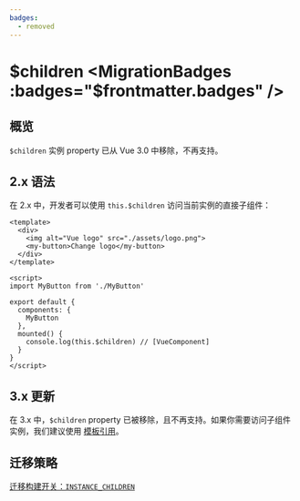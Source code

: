 ```yaml
---
badges:
  - removed
---
```


# $children <MigrationBadges :badges="$frontmatter.badges" />

## 概览

`$children` 实例 property 已从 Vue 3.0 中移除，不再支持。

## 2.x 语法

在 2.x 中，开发者可以使用 `this.$children` 访问当前实例的直接子组件：

```vue
<template>
  <div>
    <img alt="Vue logo" src="./assets/logo.png">
    <my-button>Change logo</my-button>
  </div>
</template>

<script>
import MyButton from './MyButton'

export default {
  components: {
    MyButton
  },
  mounted() {
    console.log(this.$children) // [VueComponent]
  }
}
</script>
```

## 3.x 更新

在 3.x 中，`$children` property 已被移除，且不再支持。如果你需要访问子组件实例，我们建议使用 [模板引用](https://cn.vuejs.org/guide/essentials/template-refs.html#template-refs)。

## 迁移策略

[迁移构建开关：`INSTANCE_CHILDREN`](/zh/migration-build.html#兼容性配置)
